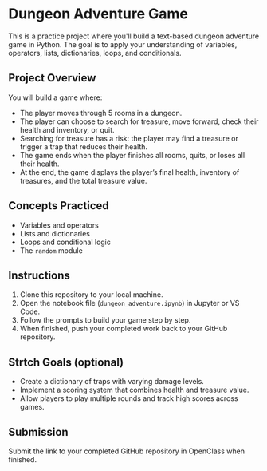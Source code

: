 # Dungeon Adventure Game

This is a practice project where you'll build a text-based dungeon adventure game in Python. The goal is to apply your understanding of variables, operators, lists, dictionaries, loops, and conditionals.

## Project Overview

You will build a game where:
- The player moves through 5 rooms in a dungeon.
- The player can choose to search for treasure, move forward, check their health and inventory, or quit.
- Searching for treasure has a risk: the player may find a treasure or trigger a trap that reduces their health.
- The game ends when the player finishes all rooms, quits, or loses all their health.
- At the end, the game displays the player’s final health, inventory of treasures, and the total treasure value.

## Concepts Practiced
- Variables and operators
- Lists and dictionaries
- Loops and conditional logic
- The `random` module

## Instructions
1. Clone this repository to your local machine.
2. Open the notebook file (`dungeon_adventure.ipynb`) in Jupyter or VS Code.
3. Follow the prompts to build your game step by step.
4. When finished, push your completed work back to your GitHub repository.

## Strtch Goals (optional)
- Create a dictionary of traps with varying damage levels.
- Implement a scoring system that combines health and treasure value.
- Allow players to play multiple rounds and track high scores across games.

## Submission
Submit the link to your completed GitHub repository in OpenClass when finished.
